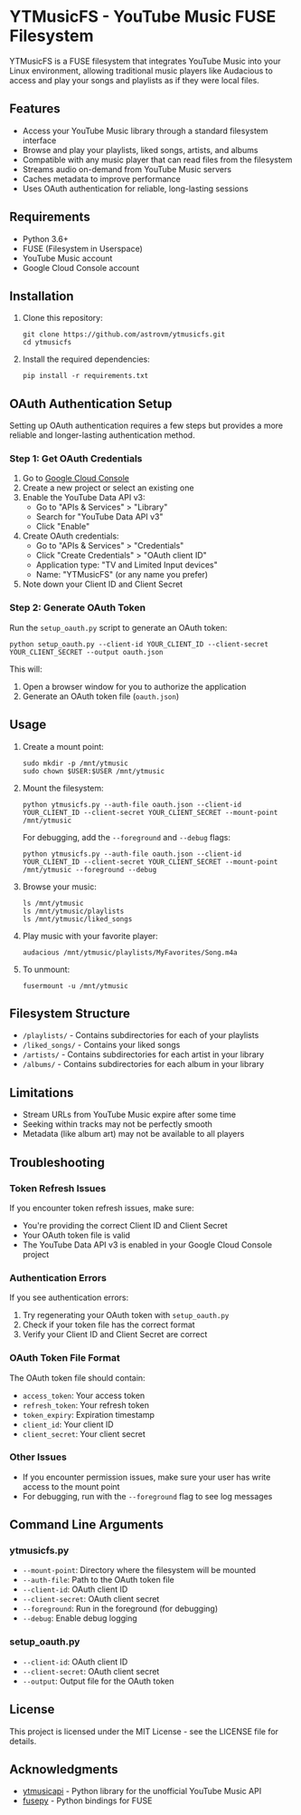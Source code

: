 # YTMusicFS - YouTube Music FUSE Filesystem

YTMusicFS is a FUSE filesystem that integrates YouTube Music into your Linux environment, allowing traditional music players like Audacious to access and play your songs and playlists as if they were local files.

## Features

- Access your YouTube Music library through a standard filesystem interface
- Browse and play your playlists, liked songs, artists, and albums
- Compatible with any music player that can read files from the filesystem
- Streams audio on-demand from YouTube Music servers
- Caches metadata to improve performance
- Uses OAuth authentication for reliable, long-lasting sessions

## Requirements

- Python 3.6+
- FUSE (Filesystem in Userspace)
- YouTube Music account
- Google Cloud Console account

## Installation

1. Clone this repository:

   ```
   git clone https://github.com/astrovm/ytmusicfs.git
   cd ytmusicfs
   ```

2. Install the required dependencies:

   ```
   pip install -r requirements.txt
   ```

## OAuth Authentication Setup

Setting up OAuth authentication requires a few steps but provides a more reliable and longer-lasting authentication method.

### Step 1: Get OAuth Credentials

1. Go to [Google Cloud Console](https://console.cloud.google.com/)
2. Create a new project or select an existing one
3. Enable the YouTube Data API v3:
   - Go to "APIs & Services" > "Library"
   - Search for "YouTube Data API v3"
   - Click "Enable"
4. Create OAuth credentials:
   - Go to "APIs & Services" > "Credentials"
   - Click "Create Credentials" > "OAuth client ID"
   - Application type: "TV and Limited Input devices"
   - Name: "YTMusicFS" (or any name you prefer)
5. Note down your Client ID and Client Secret

### Step 2: Generate OAuth Token

Run the `setup_oauth.py` script to generate an OAuth token:

```
python setup_oauth.py --client-id YOUR_CLIENT_ID --client-secret YOUR_CLIENT_SECRET --output oauth.json
```

This will:

1. Open a browser window for you to authorize the application
2. Generate an OAuth token file (`oauth.json`)

## Usage

1. Create a mount point:

   ```
   sudo mkdir -p /mnt/ytmusic
   sudo chown $USER:$USER /mnt/ytmusic
   ```

2. Mount the filesystem:

   ```
   python ytmusicfs.py --auth-file oauth.json --client-id YOUR_CLIENT_ID --client-secret YOUR_CLIENT_SECRET --mount-point /mnt/ytmusic
   ```

   For debugging, add the `--foreground` and `--debug` flags:

   ```
   python ytmusicfs.py --auth-file oauth.json --client-id YOUR_CLIENT_ID --client-secret YOUR_CLIENT_SECRET --mount-point /mnt/ytmusic --foreground --debug
   ```

3. Browse your music:

   ```
   ls /mnt/ytmusic
   ls /mnt/ytmusic/playlists
   ls /mnt/ytmusic/liked_songs
   ```

4. Play music with your favorite player:

   ```
   audacious /mnt/ytmusic/playlists/MyFavorites/Song.m4a
   ```

5. To unmount:
   ```
   fusermount -u /mnt/ytmusic
   ```

## Filesystem Structure

- `/playlists/` - Contains subdirectories for each of your playlists
- `/liked_songs/` - Contains your liked songs
- `/artists/` - Contains subdirectories for each artist in your library
- `/albums/` - Contains subdirectories for each album in your library

## Limitations

- Stream URLs from YouTube Music expire after some time
- Seeking within tracks may not be perfectly smooth
- Metadata (like album art) may not be available to all players

## Troubleshooting

### Token Refresh Issues

If you encounter token refresh issues, make sure:

- You're providing the correct Client ID and Client Secret
- Your OAuth token file is valid
- The YouTube Data API v3 is enabled in your Google Cloud Console project

### Authentication Errors

If you see authentication errors:

1. Try regenerating your OAuth token with `setup_oauth.py`
2. Check if your token file has the correct format
3. Verify your Client ID and Client Secret are correct

### OAuth Token File Format

The OAuth token file should contain:

- `access_token`: Your access token
- `refresh_token`: Your refresh token
- `token_expiry`: Expiration timestamp
- `client_id`: Your client ID
- `client_secret`: Your client secret

### Other Issues

- If you encounter permission issues, make sure your user has write access to the mount point
- For debugging, run with the `--foreground` flag to see log messages

## Command Line Arguments

### ytmusicfs.py

- `--mount-point`: Directory where the filesystem will be mounted
- `--auth-file`: Path to the OAuth token file
- `--client-id`: OAuth client ID
- `--client-secret`: OAuth client secret
- `--foreground`: Run in the foreground (for debugging)
- `--debug`: Enable debug logging

### setup_oauth.py

- `--client-id`: OAuth client ID
- `--client-secret`: OAuth client secret
- `--output`: Output file for the OAuth token

## License

This project is licensed under the MIT License - see the LICENSE file for details.

## Acknowledgments

- [ytmusicapi](https://github.com/sigma67/ytmusicapi) - Python library for the unofficial YouTube Music API
- [fusepy](https://github.com/fusepy/fusepy) - Python bindings for FUSE
